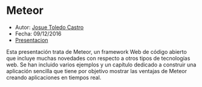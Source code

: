 # Meteor

* Autor: [Josue Toledo Castro](https://github.com/JosueTC94)
* Fecha: 09/12/2016
* [Presentacion](https://docs.google.com/presentation/d/1INhdFOstXjSEmNb4zryffPExZQcBSNVt9LvMPJqhGZA/edit?usp=sharing)

Esta presentación trata de Meteor, un framework Web de código abierto que incluye muchas novedades con respecto a otros tipos de tecnologías web. Se han incluido varios ejemplos y un capítulo dedicado a construir una aplicación sencilla que tiene por objetivo mostrar las ventajas de Meteor creando aplicaciones en tiempos real.
